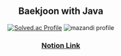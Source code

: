 <div align="center">
 <h2>Baekjoon with Java</h2>
</div>

<div align="center">
 
[![Solved.ac Profile](http://mazassumnida.wtf/api/v2/generate_badge?boj=simple710)](https://solved.ac/profile/simple710)
![mazandi profile](http://mazandi.herokuapp.com/api?handle=simple710&theme=cold)
</div>
<div align="center"/>
 <h3><a href="https://www.notion.so/simple710/50664a97602f4eccb218ce5d7cf0e974?v=1882e19af90f4a96b0c560fc08762a29&pvs=4">Notion Link</a></h3>
</div>
